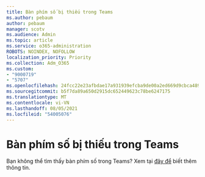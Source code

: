```yaml
---
title: Bàn phím số bị thiếu trong Teams
ms.author: pebaum
author: pebaum
manager: scotv
ms.audience: Admin
ms.topic: article
ms.service: o365-administration
ROBOTS: NOINDEX, NOFOLLOW
localization_priority: Priority
ms.collection: Adm_O365
ms.custom:
- "9000719"
- "5707"
ms.openlocfilehash: 24fcc22e23afbdae17a931939efcba9de00a2ed669d9cbca489382b91a9073a4
ms.sourcegitcommit: b5f7da89a650d2915dc652449623c78be6247175
ms.translationtype: MT
ms.contentlocale: vi-VN
ms.lasthandoff: 08/05/2021
ms.locfileid: "54005076"
---
```

# <a name="dial-pad-missing-from-teams"></a>Bàn phím số bị thiếu trong Teams

Bạn không thể tìm thấy bàn phím số trong Teams? Xem tại [đây để](https://docs.microsoft.com/alchemyinsights/teams-voice-dial-pad-missing) biết thêm thông tin.
